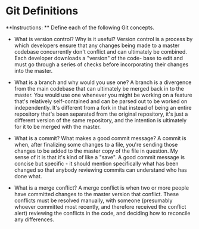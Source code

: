 # Git Definitions

**Instructions: ** Define each of the following Git concepts.

* What is version control?  Why is it useful?
Version control is a process by which developers ensure that any changes being made to a master codebase concurrently don't conflict and can ultimately be combined. Each developer downloads a "version" of the code- base to edit and must go through a series of checks before incorporating their changes into the master.

* What is a branch and why would you use one?
A branch is a divergence from the main codebase that can ultimately be merged back in to the master. You would use one whenever you might be working on a feature that's relatively self-contained and can be parsed out to be worked on independently. It's different from a fork in that instead of being an entire repository that's been separated from the original repository, it's just a different version of the same repository, and the intention is ultimately for it to be merged with the master.

* What is a commit? What makes a good commit message?
A commit is when, after finalizing some changes to a file, you're sending those changes to be added to the master copy of the file in question. My sense of it is that it's kind of like a "save". A good commit message is concise but specific - it should mention specifically what has been changed so that anybody reviewing commits can understand who has done what.

* What is a merge conflict?
A merge conflict is when two or more people have committed changes to the master version that conflict. These conflicts must be resolved manually, with someone (presumably whoever committed most recently, and therefore received the conflict alert) reviewing the conflicts in the code, and deciding how to reconcile any differences.